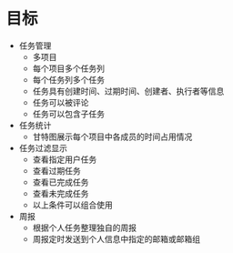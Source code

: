 # 目标

- 任务管理
    - 多项目
    - 每个项目多个任务列
    - 每个任务列多个任务
    - 任务具有创建时间、过期时间、创建者、执行者等信息
    - 任务可以被评论
    - 任务可以包含子任务
- 任务统计
    - 甘特图展示每个项目中各成员的时间占用情况
- 任务过滤显示
    - 查看指定用户任务
    - 查看过期任务
    - 查看已完成任务
    - 查看未完成任务
    - 以上条件可以组合使用
- 周报
    - 根据个人任务整理独自的周报
    - 周报定时发送到个人信息中指定的邮箱或邮箱组
